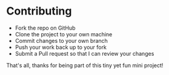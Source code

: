 # Contributing

- Fork the repo on GitHub
- Clone the project to your own machine
- Commit changes to your own branch
- Push your work back up to your fork
- Submit a Pull request so that I can review your changes

That's all, thanks for being part of this tiny yet fun mini project!
